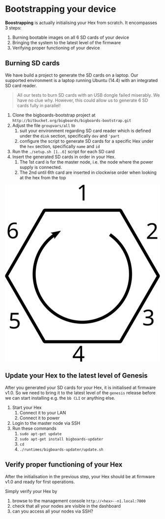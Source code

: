 # Bootstrapping your device

**Boostrapping** is actually initialising your Hex from scratch. It encompasses 3 steps: 

1. Burning bootable images on all 6 SD cards of your device
2. Bringing the system to the latest level of the firmware
3. Verifying proper functioning of your device

## Burning SD cards
We have build a project to generate the SD cards on a laptop. Our supported environment is a laptop running Ubuntu (14.4) with an integrated SD card reader. 

> All our tests to burn SD cards with an USB dongle failed miserably. We have no clue why. However, this could allow us to generate 6 SD cards fully in parallel!

1. Clone the bigboards-bootstrap project at `http://bitbucket.org/bigboards/bigboards-bootstrap.git`
2. Adjust the file `groupvars/all` to 
	1. suit your environment regarding SD card reader which is defined under the `disk` section, specifically `dev` and `'part`
	2. configure the script to generate SD cards for a specific Hex under the `hex` section, specifically `name` and `id`
3. Run the `./setup.sh [1..6]` script for each SD card 
4. Insert the generated SD cards in order in your Hex. 
	1. The 1st card is for the master node, i.e. the node where the power supply is connected.
	2. The 2nd until 6th card are inserted in clockwise order when looking at the hex from the top

![Hex and order of nodes](hex-nodes.svg)

## Update your Hex to the latest level of Genesis
After you generated your SD cards for your Hex, it is initialised at firmware v1.0. So we need to bring it to the latest level of the `genesis` release before we can start installing e.g. the `bb CLI` or anything else.

1. Start your Hex
	1. Connect it to your LAN
	1. Connect it to power
1. Login to the master node via SSH 
2. Run these commands
	1. `sudo apt-get update`
	2. `sudo apt-get install bigboards-updater`
	3. `cd`
	4. `./runtimes/bigboards-updater/update.sh`

## Verify proper functioning of your Hex
After the initialisation in the previous step, your Hex should be at firmware v1.0 and ready for first operations. 

Simply verify your Hex by 

1. browse to the management console `http://<hex>--n1.local:7000`
1. check that all your nodes are visible in the dashboard
1. can you access all your nodes via SSH?
